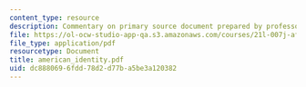 ```yaml
---
content_type: resource
description: Commentary on primary source document prepared by professor.
file: https://ol-ocw-studio-app-qa.s3.amazonaws.com/courses/21l-007j-after-columbus-fall-2003/dc8880696fdd78d2d77ba5be3a120382_american_identity.pdf
file_type: application/pdf
resourcetype: Document
title: american_identity.pdf
uid: dc888069-6fdd-78d2-d77b-a5be3a120382
---
```

